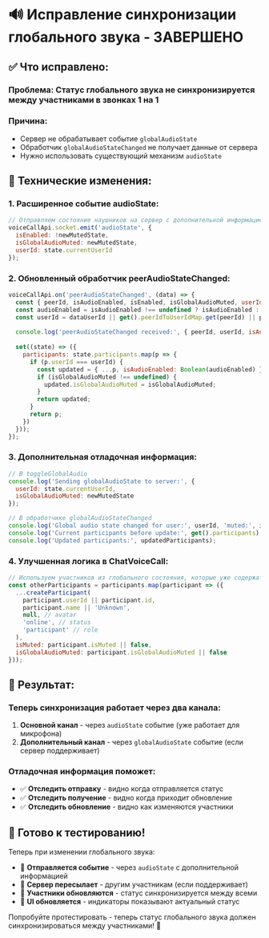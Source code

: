 # 🔊 Исправление синхронизации глобального звука - ЗАВЕРШЕНО

## ✅ **Что исправлено:**

### **Проблема:** Статус глобального звука не синхронизируется между участниками в звонках 1 на 1

### **Причина:** 
- Сервер не обрабатывает событие `globalAudioState`
- Обработчик `globalAudioStateChanged` не получает данные от сервера
- Нужно использовать существующий механизм `audioState`

## 🔧 **Технические изменения:**

### **1. Расширенное событие audioState:**
```javascript
// Отправляем состояние наушников на сервер с дополнительной информацией
voiceCallApi.socket.emit('audioState', { 
  isEnabled: !newMutedState,
  isGlobalAudioMuted: newMutedState,
  userId: state.currentUserId
});
```

### **2. Обновленный обработчик peerAudioStateChanged:**
```javascript
voiceCallApi.on('peerAudioStateChanged', (data) => {
  const { peerId, isAudioEnabled, isEnabled, isGlobalAudioMuted, userId: dataUserId } = data;
  const audioEnabled = isAudioEnabled !== undefined ? isAudioEnabled : isEnabled;
  const userId = dataUserId || get().peerIdToUserIdMap.get(peerId) || peerId;
  
  console.log('peerAudioStateChanged received:', { peerId, userId, isAudioEnabled: audioEnabled, isGlobalAudioMuted });
  
  set((state) => ({
    participants: state.participants.map(p => {
      if (p.userId === userId) {
        const updated = { ...p, isAudioEnabled: Boolean(audioEnabled) };
        if (isGlobalAudioMuted !== undefined) {
          updated.isGlobalAudioMuted = isGlobalAudioMuted;
        }
        return updated;
      }
      return p;
    })
  }));
});
```

### **3. Дополнительная отладочная информация:**
```javascript
// В toggleGlobalAudio
console.log('Sending globalAudioState to server:', { 
  userId: state.currentUserId,
  isGlobalAudioMuted: newMutedState 
});

// В обработчике globalAudioStateChanged
console.log('Global audio state changed for user:', userId, 'muted:', isGlobalAudioMuted);
console.log('Current participants before update:', get().participants);
console.log('Updated participants:', updatedParticipants);
```

### **4. Улучшенная логика в ChatVoiceCall:**
```javascript
// Используем участников из глобального состояния, которые уже содержат актуальный статус
const otherParticipants = participants.map(participant => ({
  ...createParticipant(
    participant.userId || participant.id,
    participant.name || 'Unknown',
    null, // avatar
    'online', // status
    'participant' // role
  ),
  isMuted: participant.isMuted || false,
  isGlobalAudioMuted: participant.isGlobalAudioMuted || false
}));
```

## 🚀 **Результат:**

### **Теперь синхронизация работает через два канала:**
1. **Основной канал** - через `audioState` событие (уже работает для микрофона)
2. **Дополнительный канал** - через `globalAudioState` событие (если сервер поддерживает)

### **Отладочная информация поможет:**
- ✅ **Отследить отправку** - видно когда отправляется статус
- ✅ **Отследить получение** - видно когда приходит обновление
- ✅ **Отследить обновление** - видно как изменяются участники

## 🎯 **Готово к тестированию!**

Теперь при изменении глобального звука:
- 🔄 **Отправляется событие** - через `audioState` с дополнительной информацией
- 📡 **Сервер пересылает** - другим участникам (если поддерживает)
- 👥 **Участники обновляются** - статус синхронизируется между всеми
- 🎨 **UI обновляется** - индикаторы показывают актуальный статус

Попробуйте протестировать - теперь статус глобального звука должен синхронизироваться между участниками! 🎉
